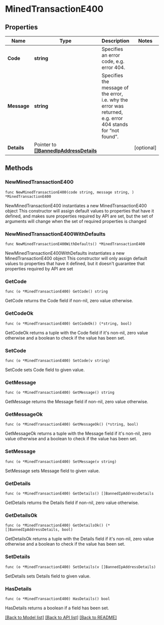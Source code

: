 # MinedTransactionE400

## Properties

Name | Type | Description | Notes
------------ | ------------- | ------------- | -------------
**Code** | **string** | Specifies an error code, e.g. error 404. | 
**Message** | **string** | Specifies the message of the error, i.e. why the error was returned, e.g. error 404 stands for “not found”. | 
**Details** | Pointer to [**[]BannedIpAddressDetails**](BannedIpAddressDetails.md) |  | [optional] 

## Methods

### NewMinedTransactionE400

`func NewMinedTransactionE400(code string, message string, ) *MinedTransactionE400`

NewMinedTransactionE400 instantiates a new MinedTransactionE400 object
This constructor will assign default values to properties that have it defined,
and makes sure properties required by API are set, but the set of arguments
will change when the set of required properties is changed

### NewMinedTransactionE400WithDefaults

`func NewMinedTransactionE400WithDefaults() *MinedTransactionE400`

NewMinedTransactionE400WithDefaults instantiates a new MinedTransactionE400 object
This constructor will only assign default values to properties that have it defined,
but it doesn't guarantee that properties required by API are set

### GetCode

`func (o *MinedTransactionE400) GetCode() string`

GetCode returns the Code field if non-nil, zero value otherwise.

### GetCodeOk

`func (o *MinedTransactionE400) GetCodeOk() (*string, bool)`

GetCodeOk returns a tuple with the Code field if it's non-nil, zero value otherwise
and a boolean to check if the value has been set.

### SetCode

`func (o *MinedTransactionE400) SetCode(v string)`

SetCode sets Code field to given value.


### GetMessage

`func (o *MinedTransactionE400) GetMessage() string`

GetMessage returns the Message field if non-nil, zero value otherwise.

### GetMessageOk

`func (o *MinedTransactionE400) GetMessageOk() (*string, bool)`

GetMessageOk returns a tuple with the Message field if it's non-nil, zero value otherwise
and a boolean to check if the value has been set.

### SetMessage

`func (o *MinedTransactionE400) SetMessage(v string)`

SetMessage sets Message field to given value.


### GetDetails

`func (o *MinedTransactionE400) GetDetails() []BannedIpAddressDetails`

GetDetails returns the Details field if non-nil, zero value otherwise.

### GetDetailsOk

`func (o *MinedTransactionE400) GetDetailsOk() (*[]BannedIpAddressDetails, bool)`

GetDetailsOk returns a tuple with the Details field if it's non-nil, zero value otherwise
and a boolean to check if the value has been set.

### SetDetails

`func (o *MinedTransactionE400) SetDetails(v []BannedIpAddressDetails)`

SetDetails sets Details field to given value.

### HasDetails

`func (o *MinedTransactionE400) HasDetails() bool`

HasDetails returns a boolean if a field has been set.


[[Back to Model list]](../README.md#documentation-for-models) [[Back to API list]](../README.md#documentation-for-api-endpoints) [[Back to README]](../README.md)


